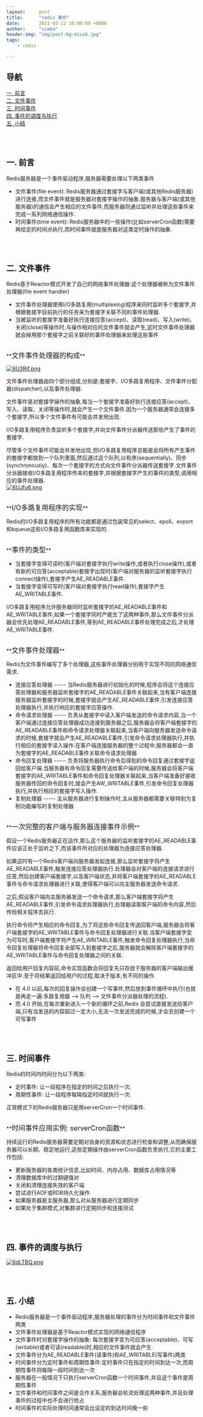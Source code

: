 ```yaml
---
layout:     post
title:      "redis 事件"
date:       2021-03-12 10:00:00 +0800
author:     "simba"
header-img: "img/post-bg-miui6.jpg"
tags:
    - redis

---
```




## 导航
[一. 前言](#jump1)
<br>
[二. 文件事件](#jump2)
<br>
[三. 时间事件](#jump3)
<br>
[四. 事件的调度与执行](#jump4)
<br>
[五. 小结](#jump5)
<br>








<br><br>
## <span id="jump1">一. 前言</span>

Redis服务器是一个事件驱动程序,服务器需要处理以下两类事件
* 文件事件(file event): Redis服务器通过套接字与客户端(或其他Redis服务器)进行连接,而文件事件就是服务器对套接字操作的抽象.服务器与客户端(或其他服务器)的通信会产生相应的文件事件,而服务器则通过监听并处理这些事件来完成一系列网络通信操作.
* 时间事件(time event): Redis服务器中的一些操作(比如serverCron函数)需要再给定的时间点执行,而时间事件就是服务器对这类定时操作的抽象.



<br><br>
## <span id="jump2">二. 文件事件</span>

Redis基于Reactor模式开发了自己的网络事件处理器:这个处理器被称为文件事件处理器(file event handler)
* 文件事件处理器使用I/O多路复用(multiplexing)程序来同时监听多个套接字,并根据套接字目前执行的任务来为套接字关联不同的事件处理器.
* 当被监听的套接字准备好执行连接应答(accept)、读取(read)、写入(write)、关闭(close)等操作时,与操作相对应的文件事件就会产生,这时文件事件处理器就会掉用那个套接字之前关联好的事件处理器来处理这些事件


<br>
**<font size="4">文件事件处理器的构成</font>** <br>

[![6U3Rjf.png](https://s3.ax1x.com/2021/03/12/6U3Rjf.png)](https://imgtu.com/i/6U3Rjf)

文件事件处理器由四个部分组成,分别是:套接字、I/O多路复用程序、文件事件分配器(dispatcher),以及事件处理器.<br>

文件事件是对套接字操作的抽象,每当一个套接字准备好执行连接应答(accept)、写入、读取、关闭等操作时,就会产生一个文件事件.因为一个服务器通常会连接多个套接字,所以多个文件事件有可能会并发地出现.<br>

I/O多路复用程序负责监听多个套接字,并向文件事件分派器传送那些产生了事件的套接字.<br>

尽管多个文件事件可能会并发地出现,但I/O多路复用程序总能是会将所有产生事件的套接字都放到一个队列里面,然后通过这个队列,以有序(sequentially)、同步(synchronously)、每次一个套接字的方式向文件事件分派器传送套接字.文件事件分派器接收I/O多路复用程序传来的套接字,并根据套接字产生的事件的类型,调用相应的事件处理器.<br>
[![6UJfu6.png](https://s3.ax1x.com/2021/03/12/6UJfu6.png)](https://imgtu.com/i/6UJfu6)


<br>
**<font size="4">I/O多路复用程序的实现</font>** <br>

Redis的I/O多路复用程序的所有功能都是通过包装常见的select、epoll、evport和kqueue这些I/O多路复用函数库来实现的.


<br>
**<font size="4">事件的类型</font>** <br>

* 当套接字变得可读时(客户端对套接字执行write操作,或者执行close操作),或者有新的可应答(acceptable)套接字出现时(客户端对服务器的监听套接字执行connect操作),套接字产生AE_READABLE事件.
* 当套接字变得可写时(客户端对套接字执行read操作),套接字产生AE_WRITABLE事件.

I/O多路复用程序允许服务器同时监听套接字的AE_READABLE事件和AE_WRITABLE事件,如果一个套接字同时产能生了这两种事件,那么文件事件分派器会优先处理AE_READABLE事件,等到AE_READABLE事件处理完成之后,才处理AE_WRITABLE事件.


<br>
**<font size="4">文件事件处理器</font>** <br>

Redis为文件事件编写了多个处理器,这些事件处理器分别用于实现不同的网络通信需求.
* 连接应答处理器 ----- 当Redis服务器进行初始化的时候,程序会将这个连接应答处理器和服务器监听套接字的AE_READABLE事件关联起来,当有客户端连接服务器监听套接字的时候,套接字就会产生AE_READABLE事件,引发连接应答处理器执行,并执行响应的套接字应答操作.
* 命令请求处理器 ----- 负责从套接字中读入客户端发送的命令请求内容,当一个客户端通过连接应答处理器成功连接到服务器之后,服务器会将客户端套接字的AE_READABLE事件和命令请求处理器关联起来,当客户端向服务器发送命令请求的时候,套接字就会产生AE_READABLE事件,引发命令请求处理器执行,并执行相应的套接字读入操作.在客户端连接服务器的整个过程中,服务器都会一直为套接字的AE_READABLE事件关联命令请求处理器
* 命令回复处理器 ----- 负责将服务器执行命令后得到的命令回复通过套接字返回给客户端.当服务器有命令回复需要传送给客户端的时候,服务器会将客户端套接字的AE_WRITABLE事件和命令回复处理器关联起来,当客户端准备好接收服务器传回的命令回复时,就会产生AW_WRITABLE事件,引发命令回复处理器执行,并执行相应的套接字写入操作.
* 复制处理器 ----- 主从服务器进行复制操作时,主从服务器都需要关联特别为复制功能编写的复制处理器


<br>
**<font size="4">一次完整的客户端与服务器连接事件示例</font>** <br>

假设一个Redis服务器正在运作,那么这个服务器的监听套接字的AE_READABLE事件应该正处于监听之下,而该事件所对应的处理器为连接应答处理器.<br>

如果这时有一个Redis客户端向服务器发起连接,那么监听套接字将产生AE_READABLE事件,触发连接应答处理器执行.处理器会对客户端的连接请求进行应答,然后创建客户端套接字,以及客户端状态,并将客户端套接字的AE_READABLE事件与命令请求处理器进行关联,使得客户端可以向主服务器发送命令请求.<br>

之后,假设客户端向主服务器发送一个命令请求,那么客户端套接字将产生AE_READABLE事件,引发命令请求处理器执行,处理器读取客户端的命令内容,然后传给相关程序去执行.<br>

执行命令将产生相应的命令回复,为了将这些命令回复传送回客户端,服务器会将客户端套接字的AE_WRITABLE事件与命令回复处理器进行关联.当客户端套接字变为可写时,客户端套接字将产生AE_WRITABLE事件,触发命令回复处理器执行,当命令回复处理器将命令回复全部写入到套接字之后,服务器就会解除客户端套接字的AE_WRITABLE事件与命令回复处理器之间的关联.<br>

返回给用户回复内容前,命令实现函数会将回复先只存放于服务器的客户端输出缓冲区中.至于将结果返回给用户的过程,取决于版本,有不同的操作.<br>

* 在 4.0 以前,每次的回复操作会创建一个写事件,然后放到事件循环中执行(也就是再走一遍:多路复用器 --> 队列 --> 文件事件分派器处理的流程).
* 而 4.0 开始,在每次重新进入一个新的循环之前,Redis 会尝试直接发送给客户端,只有当发送的内容超过一定大小,无法一次发送完成的时候,才会去创建一个可写事件



<br><br>
## <span id="jump3">三. 时间事件</span>

Redis的时间内时间分为以下两类:
* 定时事件: 让一段程序在指定的时间之后执行一次.
* 周期性事件: 让一段程序每隔指定时间就执行一次.

正常模式下的Redis服务器只是用serverCron一个时间事件.<br>


<br>
**<font size="4">时间事件应用实例: serverCron函数</font>** <br>

持续运行的Redis服务器需要定期对自身的资源和状态进行检查和调整,从而确保服务器可以长期、稳定地运行,这些定期操作由serverCron函数负责执行,它的主要工作包括:
* 更新服务器的各类统计信息,比如时间、内存占用、数据库占用情况等
* 清理数据库中的过期键值对
* 关闭和清理连接失效的客户端
* 尝试进行AOF或RDB持久化操作
* 如果服务器是主服务器,那么对从服务器进行定期同步
* 如果处于集群模式,对集群进行定期同步和连接测试



<br><br>
## <span id="jump4">四. 事件的调度与执行</span>

[![6dLTBQ.png](https://s3.ax1x.com/2021/03/13/6dLTBQ.png)](https://imgtu.com/i/6dLTBQ)



<br><br>
## <span id="jump5">五. 小结</span>

* Redis服务器是一个事件驱动程序,服务器处理的事件分为时间事件和文件事件两类
* 文件事件处理器是基于Reactor模式实现的网络通信程序
* 文件事件时对套接字操作的抽象: 每次套接字变为可应答(acceptable)、可写(writable)或者可读(readable)时,相应的文件事件就会产生.
* 文件事件分为AE_READABLE事件(读事件)和AE_WRITABLE(写事件)两类
* 时间事件分为定时事件和周期性事件:定时事件只在指定的时间到达一次,而周期性事件则每隔一段时间到达一次
* 服务器在一般情况下只执行serverCron函数一个时间事件,并且这个事件是周期性事件
* 文件事件和时间事件之间是合作关系,服务器会轮流处理这两种事件,并且处理事件的过程中也不会进行抢占
* 时间事件的实际处理时间通常会比设定的到达时间晚一些